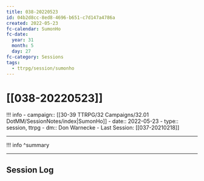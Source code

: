 ```yaml
---
title: 038-20220523
id: 04b2d8cc-8ed8-4696-b651-c7d147a4786a
created: 2022-05-23
fc-calendar: SumonHo
fc-date:
  year: 31
  month: 5
  day: 27
fc-category: Sessions
tags:
  - ttrpg/session/sumonho
---
```


# [[038-20220523]]

!!! info
    - campaign:: [[30-39 TTRPG/32 Campaigns/32.01 DotMM/SessionNotes/index|SumonHo]]
    - date:: 2022-05-23
    - type:: session, ttrpg
    - dm:: Don Warnecke
    - Last Session: [[037-20210218]]


---

!!! info
    ^summary

---

## Session Log



